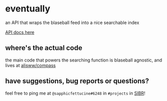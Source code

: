 # eventually
an API that wraps the blaseball feed into a nice searchable index

[API docs here](https://docs.sibr.dev/docs/apis/reference/Eventually.v1.yaml)

## where's the actual code
the main code that powers the searching function is blaseball agnostic, and lives at [alisww/compass](https://github.com/alisww/compass)


## have suggestions, bug reports or questions?
feel free to ping me at `@sapphicfettucine#6248` in `#projects` in [SIBR](https://discord.sibr.dev)!
